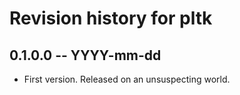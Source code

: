 # Revision history for pltk

## 0.1.0.0 -- YYYY-mm-dd

* First version. Released on an unsuspecting world.
